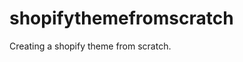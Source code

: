 # shopifythemefromscratch
Creating a shopify theme from scratch. 

<a href='https://giphy.com/gifs/UqMf7fViE0syDaFfET/html5'></a>
